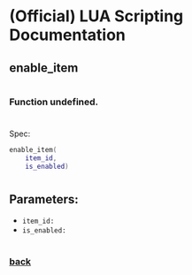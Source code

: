 
# (Official) LUA Scripting Documentation

## enable_item
#
### Function undefined.
#
Spec:
```lua
enable_item(
	item_id,
	is_enabled)
```
#
## Parameters:
- `item_id:` 
- `is_enabled:` 
#  

### [back](../other)
